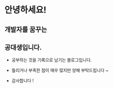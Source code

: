 # 안녕하세요! 

## 개발자를 꿈꾸는 

## 공대생입니다. 

* 공부하는 것을 기록으로 남기는 블로그입니다.

* 틀리거나 부족한 점이 매우 많지만 양해 부탁드립니다 ~  

* 감사합니다 ! 
